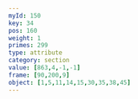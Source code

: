 ```yaml
---
myId: 150
key: 34
pos: 160
weight: 1
primes: 299
type: attribute
category: section
value: [863,4,-1,-1]
frame: [90,200,9]
object: [1,5,11,14,15,30,35,38,45]
---
```

